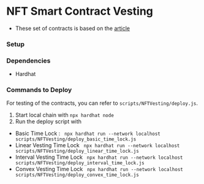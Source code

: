 # NFT Smart Contract Vesting

- These set of contracts is based on the [article]() 



### Setup

### Dependencies
- Hardhat


### Commands to Deploy
For testing of the contracts, you can refer to `scripts/NFTVesting/deploy.js`.

1. Start local chain with `npx hardhat node`
2. Run the deploy script with
  - Basic Time Lock : `	npx hardhat run --network localhost scripts/NFTVesting/deploy_basic_time_lock.js`
- Linear Vesting Time Lock ` npx hardhat run --network localhost scripts/NFTVesting/deploy_linear_time_lock.js`
- Interval Vesting Time Lock ` npx hardhat run --network localhost scripts/NFTVesting/deploy_interval_time_lock.js`
- Convex Vesting Time Lock ` npx hardhat run --network localhost scripts/NFTVesting/deploy_convex_time_lock.js`